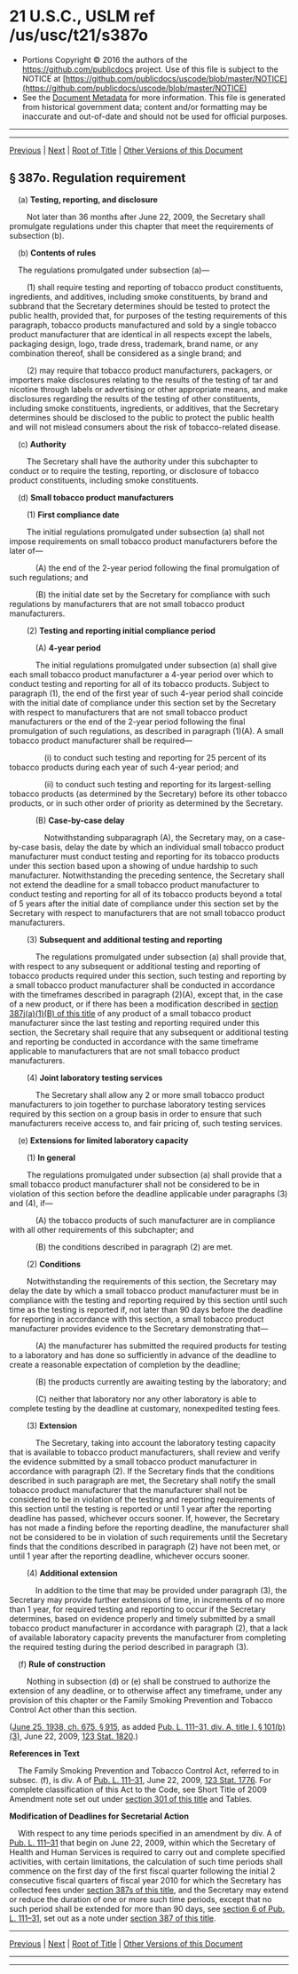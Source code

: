 ---
---

# 21 U.S.C., USLM ref /us/usc/t21/s387o

* Portions Copyright © 2016 the authors of the https://github.com/publicdocs project.
  Use of this file is subject to the NOTICE at [https://github.com/publicdocs/uscode/blob/master/NOTICE](https://github.com/publicdocs/uscode/blob/master/NOTICE)
* See the [Document Metadata](././../../../../..//README.md) for more information.
  This file is generated from historical government data; content and/or formatting may be inaccurate and out-of-date and should not be used for official purposes.

----------
----------

[Previous](./../../../../..//us/usc/t21/ch9/schIX/m__us_usc_t21_s387n.md) | [Next](./../../../../..//us/usc/t21/ch9/schIX/m__us_usc_t21_s387p.md) | [Root of Title](./../../../../../) | [Other Versions of this Document](https://publicdocs.github.io/go/links?ns=uslm&ref=%2Fus%2Fusc%2Ft21%2Fs387o)

## § 387o. Regulation requirement

    (a) __Testing, reporting, and disclosure__ 

        Not later than 36 months after June 22, 2009, the Secretary shall promulgate regulations under this chapter that meet the requirements of subsection (b).

    (b) __Contents of rules__ 

    The regulations promulgated under subsection (a)—

        (1) shall require testing and reporting of tobacco product constituents, ingredients, and additives, including smoke constituents, by brand and subbrand that the Secretary determines should be tested to protect the public health, provided that, for purposes of the testing requirements of this paragraph, tobacco products manufactured and sold by a single tobacco product manufacturer that are identical in all respects except the labels, packaging design, logo, trade dress, trademark, brand name, or any combination thereof, shall be considered as a single brand; and

        (2) may require that tobacco product manufacturers, packagers, or importers make disclosures relating to the results of the testing of tar and nicotine through labels or advertising or other appropriate means, and make disclosures regarding the results of the testing of other constituents, including smoke constituents, ingredients, or additives, that the Secretary determines should be disclosed to the public to protect the public health and will not mislead consumers about the risk of tobacco-related disease.

    (c) __Authority__ 

        The Secretary shall have the authority under this subchapter to conduct or to require the testing, reporting, or disclosure of tobacco product constituents, including smoke constituents.

    (d) __Small tobacco product manufacturers__ 

        (1) __First compliance date__ 

        The initial regulations promulgated under subsection (a) shall not impose requirements on small tobacco product manufacturers before the later of—

            (A) the end of the 2-year period following the final promulgation of such regulations; and

            (B) the initial date set by the Secretary for compliance with such regulations by manufacturers that are not small tobacco product manufacturers.

        (2) __Testing and reporting initial compliance period__ 

            (A) __4-year period__ 

            The initial regulations promulgated under subsection (a) shall give each small tobacco product manufacturer a 4-year period over which to conduct testing and reporting for all of its tobacco products. Subject to paragraph (1), the end of the first year of such 4-year period shall coincide with the initial date of compliance under this section set by the Secretary with respect to manufacturers that are not small tobacco product manufacturers or the end of the 2-year period following the final promulgation of such regulations, as described in paragraph (1)(A). A small tobacco product manufacturer shall be required—

                (i) to conduct such testing and reporting for 25 percent of its tobacco products during each year of such 4-year period; and

                (ii) to conduct such testing and reporting for its largest-selling tobacco products (as determined by the Secretary) before its other tobacco products, or in such other order of priority as determined by the Secretary.

            (B) __Case-by-case delay__ 

                Notwithstanding subparagraph (A), the Secretary may, on a case-by-case basis, delay the date by which an individual small tobacco product manufacturer must conduct testing and reporting for its tobacco products under this section based upon a showing of undue hardship to such manufacturer. Notwithstanding the preceding sentence, the Secretary shall not extend the deadline for a small tobacco product manufacturer to conduct testing and reporting for all of its tobacco products beyond a total of 5 years after the initial date of compliance under this section set by the Secretary with respect to manufacturers that are not small tobacco product manufacturers.

        (3) __Subsequent and additional testing and reporting__ 

            The regulations promulgated under subsection (a) shall provide that, with respect to any subsequent or additional testing and reporting of tobacco products required under this section, such testing and reporting by a small tobacco product manufacturer shall be conducted in accordance with the timeframes described in paragraph (2)(A), except that, in the case of a new product, or if there has been a modification described in [section 387j(a)(1)(B) of this title][/us/usc/t21/s387j/a/1/B] of any product of a small tobacco product manufacturer since the last testing and reporting required under this section, the Secretary shall require that any subsequent or additional testing and reporting be conducted in accordance with the same timeframe applicable to manufacturers that are not small tobacco product manufacturers.

        (4) __Joint laboratory testing services__ 

            The Secretary shall allow any 2 or more small tobacco product manufacturers to join together to purchase laboratory testing services required by this section on a group basis in order to ensure that such manufacturers receive access to, and fair pricing of, such testing services.

    (e) __Extensions for limited laboratory capacity__ 

        (1) __In general__ 

        The regulations promulgated under subsection (a) shall provide that a small tobacco product manufacturer shall not be considered to be in violation of this section before the deadline applicable under paragraphs (3) and (4), if—

            (A) the tobacco products of such manufacturer are in compliance with all other requirements of this subchapter; and

            (B) the conditions described in paragraph (2) are met.

        (2) __Conditions__ 

        Notwithstanding the requirements of this section, the Secretary may delay the date by which a small tobacco product manufacturer must be in compliance with the testing and reporting required by this section until such time as the testing is reported if, not later than 90 days before the deadline for reporting in accordance with this section, a small tobacco product manufacturer provides evidence to the Secretary demonstrating that—

            (A) the manufacturer has submitted the required products for testing to a laboratory and has done so sufficiently in advance of the deadline to create a reasonable expectation of completion by the deadline;

            (B) the products currently are awaiting testing by the laboratory; and

            (C) neither that laboratory nor any other laboratory is able to complete testing by the deadline at customary, nonexpedited testing fees.

        (3) __Extension__ 

            The Secretary, taking into account the laboratory testing capacity that is available to tobacco product manufacturers, shall review and verify the evidence submitted by a small tobacco product manufacturer in accordance with paragraph (2). If the Secretary finds that the conditions described in such paragraph are met, the Secretary shall notify the small tobacco product manufacturer that the manufacturer shall not be considered to be in violation of the testing and reporting requirements of this section until the testing is reported or until 1 year after the reporting deadline has passed, whichever occurs sooner. If, however, the Secretary has not made a finding before the reporting deadline, the manufacturer shall not be considered to be in violation of such requirements until the Secretary finds that the conditions described in paragraph (2) have not been met, or until 1 year after the reporting deadline, whichever occurs sooner.

        (4) __Additional extension__ 

            In addition to the time that may be provided under paragraph (3), the Secretary may provide further extensions of time, in increments of no more than 1 year, for required testing and reporting to occur if the Secretary determines, based on evidence properly and timely submitted by a small tobacco product manufacturer in accordance with paragraph (2), that a lack of available laboratory capacity prevents the manufacturer from completing the required testing during the period described in paragraph (3).

    (f) __Rule of construction__ 

        Nothing in subsection (d) or (e) shall be construed to authorize the extension of any deadline, or to otherwise affect any timeframe, under any provision of this chapter or the Family Smoking Prevention and Tobacco Control Act other than this section.

([June 25, 1938, ch. 675, § 915][/us/act/1938-06-25/ch675/s915], as added [Pub. L. 111–31, div. A, title I, § 101(b)(3)][/us/pl/111/31/s101/b/3], June 22, 2009, [123 Stat. 1820][/us/stat/123/1820].)

 __References in Text__ 

    The Family Smoking Prevention and Tobacco Control Act, referred to in subsec. (f), is div. A of [Pub. L. 111–31][/us/pl/111/31], June 22, 2009, [123 Stat. 1776][/us/stat/123/1776]. For complete classification of this Act to the Code, see Short Title of 2009 Amendment note set out under [section 301 of this title][/us/usc/t21/s301] and Tables.

 __Modification of Deadlines for Secretarial Action__ 

    With respect to any time periods specified in an amendment by div. A of [Pub. L. 111–31][/us/pl/111/31] that begin on June 22, 2009, within which the Secretary of Health and Human Services is required to carry out and complete specified activities, with certain limitations, the calculation of such time periods shall commence on the first day of the first fiscal quarter following the initial 2 consecutive fiscal quarters of fiscal year 2010 for which the Secretary has collected fees under [section 387s of this title][/us/usc/t21/s387s], and the Secretary may extend or reduce the duration of one or more such time periods, except that no such period shall be extended for more than 90 days, see [section 6 of Pub. L. 111–31][/us/pl/111/31/s6], set out as a note under [section 387 of this title][/us/usc/t21/s387].

----------

[Previous](./../../../../..//us/usc/t21/ch9/schIX/m__us_usc_t21_s387n.md) | [Next](./../../../../..//us/usc/t21/ch9/schIX/m__us_usc_t21_s387p.md) | [Root of Title](./../../../../../) | [Other Versions of this Document](https://publicdocs.github.io/go/links?ns=uslm&ref=%2Fus%2Fusc%2Ft21%2Fs387o)

----------
----------

[/us/usc/t21/s387j/a/1/B]: https://publicdocs.github.io/go/links?ns=uslm&ref=%2Fus%2Fusc%2Ft21%2Fs387j%2Fa%2F1%2FB
[/us/act/1938-06-25/ch675/s915]: https://publicdocs.github.io/go/links?ns=uslm&ref=%2Fus%2Fact%2F1938-06-25%2Fch675%2Fs915
[/us/pl/111/31/s101/b/3]: https://publicdocs.github.io/go/links?ns=uslm&ref=%2Fus%2Fpl%2F111%2F31%2Fs101%2Fb%2F3
[/us/stat/123/1820]: https://publicdocs.github.io/go/links?ns=uslm&ref=%2Fus%2Fstat%2F123%2F1820
[/us/pl/111/31]: https://publicdocs.github.io/go/links?ns=uslm&ref=%2Fus%2Fpl%2F111%2F31
[/us/stat/123/1776]: https://publicdocs.github.io/go/links?ns=uslm&ref=%2Fus%2Fstat%2F123%2F1776
[/us/usc/t21/s301]: https://publicdocs.github.io/go/links?ns=uslm&ref=%2Fus%2Fusc%2Ft21%2Fs301
[/us/pl/111/31]: https://publicdocs.github.io/go/links?ns=uslm&ref=%2Fus%2Fpl%2F111%2F31
[/us/usc/t21/s387s]: https://publicdocs.github.io/go/links?ns=uslm&ref=%2Fus%2Fusc%2Ft21%2Fs387s
[/us/pl/111/31/s6]: https://publicdocs.github.io/go/links?ns=uslm&ref=%2Fus%2Fpl%2F111%2F31%2Fs6
[/us/usc/t21/s387]: https://publicdocs.github.io/go/links?ns=uslm&ref=%2Fus%2Fusc%2Ft21%2Fs387


